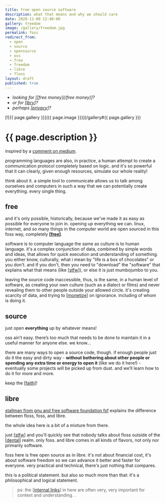 ```yaml
---
title: free open source software
description: what that means and why we should care
date: 2020-11-08 12:40:00
gallery: freedom
image: /gallery/freedom.jpg
permalink: foss
redirect_from:
  - open
  - source
  - opensource
  - oss
  - free
  - freedom
  - libre
  - floss
layout: draft
published: true
---
```


- _looking for [[free money](/free money)]?_
- _or for [[lbry](/lbry)]?_
- _perhaps [[privacy](/privacy)]?_

[![{{ page.gallery }}]({{ page.image }})](/gallery#{{ page.gallery }})

# {{ page.description }}

inspired by a [comment on medium](https://link.medium.com/J73Rb8HjJZ).

programming languages are also, in practice, a human attempt to create a communication protocol completely based on logic. and it's so powerful that it can clearly, given enough resources, simulate our whole reality!

think about it. a simple tool to communicate allows us to talk among ourselves and computers in such a way that we can potentially create everything. every single thing.

## free

and it's only possible, historically, because we've made it as easy as possible for everyone to join in. opening up everything we can. linux, internet, and so many things in the computer world are open sourced in this foss way, completely **[[free](/free)]**.

software is to computer language the same as culture is to human language. it's a complex conjunction of data, combined by simple words and ideas, that allows for quick execution and understanding of something. you either know, culturally, what i mean by "life is a box of chocolates" or you don't. and if you don't, then you need to "download" the "software" that explains what that means (like [[stfw](/stfw)]), or else it is just mumbojumbo to you.

leaving the source code inaccessible, thus, is the same, in a human level of software, as creating your own culture (such as a dialect or films) and never revealing them to other people outside your allowed circle. it's creating scarcity of data, and trying to [[monetize](/capitalism)] on ignorance. including of whom is doing it.

## source

just open **everything** up by whatever means!

oss ain’t easy. there’s too much that needs to be done to maintain it in a useful manner for anyone else. we know...

there are many ways to open a source code, though. if enough people just do it the easy and dirty way - **without bothering about other people or spending any extra time or energy to open it** (like we do it here!) - eventually some projects will be picked up from dust. and we’ll learn how to do it for more and more.

keep the [[faith](/random)]!

## libre

[stallman from gnu and free software foundation fsf](https://www.gnu.org/philosophy/floss-and-foss.en.html) explains the difference between floss, foss, and libre.

the whole idea here is a bit of a mixture from there.

just [[stfw](/stfw)] and you'll quickly see that nobody talks about floss outside of the [[dental](/dental)] realm. only foss. and libre comes in all kinds of flavors, not only nor primarily software.

foss here is free open source as in libre. it's not about financial cost, it's about software freedom so we can advance it better and faster for everyone. very practical and technical, there's just nothing that compares.

this is a political statement. but also so much more than that: it's a philosophical and logical statement.

> ps: the [[internal links](/wiki)] in here are often very, very important for context and understanding.
.
